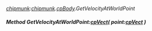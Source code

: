 _[chipmunk](../../modules/chipmunk/chipmunk-module.md):[chipmunk](../../modules/chipmunk/chipmunk-module.md).[cpBody](../../modules/chipmunk/chipmunk-cpbody.md).GetVelocityAtWorldPoint_
##### Method GetVelocityAtWorldPoint:[cpVect](../../modules/chipmunk/chipmunk-cpvect.md)( point:[cpVect](../../modules/chipmunk/chipmunk-cpvect.md) )
